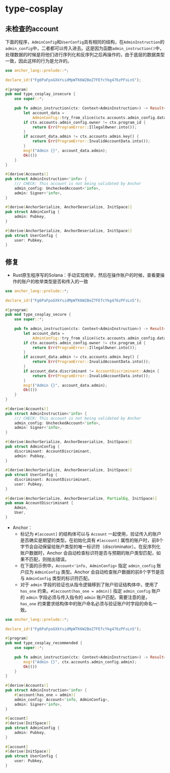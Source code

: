 # type-cosplay

## 未检查的account

下面的程序，`AdminConfig`和`UserConfig`具有相同的结构，在`AdminInstruction`的`admin_config`中，二者都可以传入进去。这是因为函数`admin_instruction()`中，处理数据的时候是将他们进行序列化和反序列之后再操作的，由于底层的数据类型一致，因此这样的行为是允许的。

```rust
use anchor_lang::prelude::*;
 
declare_id!("Fg6PaFpoGXkYsidMpWTK6W2BeZ7FEfcYkg476zPFsLnS");
 
#[program]
pub mod type_cosplay_insecure {
    use super::*;
 
    pub fn admin_instruction(ctx: Context<AdminInstruction>) -> Result<()> {
        let account_data =
            AdminConfig::try_from_slice(&ctx.accounts.admin_config.data.borrow()).unwrap();
        if ctx.accounts.admin_config.owner != ctx.program_id {
            return Err(ProgramError::IllegalOwner.into());
        }
        if account_data.admin != ctx.accounts.admin.key() {
            return Err(ProgramError::InvalidAccountData.into());
        }
        msg!("Admin {}", account_data.admin);
        Ok(())
    }
}
 
#[derive(Accounts)]
pub struct AdminInstruction<'info> {
    /// CHECK: This account is not being validated by Anchor
    admin_config: UncheckedAccount<'info>,
    admin: Signer<'info>,
}
 
#[derive(AnchorSerialize, AnchorDeserialize, InitSpace)]
pub struct AdminConfig {
    admin: Pubkey,
}
 
#[derive(AnchorSerialize, AnchorDeserialize, InitSpace)]
pub struct UserConfig {
    user: Pubkey,
}
```

## 修复

- Rust原生程序写的Solana：手动实现枚举，然后在操作账户的时候，查看要操作的账户的枚举类型是否和传入的一致

```rust
use anchor_lang::prelude::*;
 
declare_id!("Fg6PaFpoGXkYsidMpWTK6W2BeZ7FEfcYkg476zPFsLnS");
 
#[program]
pub mod type_cosplay_secure {
    use super::*;
 
    pub fn admin_instruction(ctx: Context<AdminInstruction>) -> Result<()> {
        let account_data =
            AdminConfig::try_from_slice(&ctx.accounts.admin_config.data.borrow()).unwrap();
        if ctx.accounts.admin_config.owner != ctx.program_id {
            return Err(ProgramError::IllegalOwner.into());
        }
        if account_data.admin != ctx.accounts.admin.key() {
            return Err(ProgramError::InvalidAccountData.into());
        }
        if account_data.discriminant != AccountDiscriminant::Admin {
            return Err(ProgramError::InvalidAccountData.into());
        }
        msg!("Admin {}", account_data.admin);
        Ok(())
    }
}
 
#[derive(Accounts)]
pub struct AdminInstruction<'info> {
    /// CHECK: This account is not being validated by Anchor
    admin_config: UncheckedAccount<'info>,
    admin: Signer<'info>,
}
 
#[derive(AnchorSerialize, AnchorDeserialize, InitSpace)]
pub struct AdminConfig {
    discriminant: AccountDiscriminant,
    admin: Pubkey,
}
 
#[derive(AnchorSerialize, AnchorDeserialize, InitSpace)]
pub struct UserConfig {
    discriminant: AccountDiscriminant,
    user: Pubkey,
}
 
#[derive(AnchorSerialize, AnchorDeserialize, PartialEq, InitSpace)]
pub enum AccountDiscriminant {
    Admin,
    User,
}
```

- Anchor：
  - 标记为 `#[account]` 的结构体可以与 `Account` 一起使用，验证传入的账户是否确实是期望的类型。在初始化具有 `#[account]` 属性的账户时，前8个字节会自动保留给账户类型的唯一标识符（discriminator）。在反序列化账户数据时，Anchor 会自动检查标识符是否与预期的账户类型匹配，如果不匹配，则抛出错误。
  - 在下面的示例中，`Account<'info, AdminConfig>` 指定 `admin_config` 账户应为 `AdminConfig` 类型。Anchor 会自动检查账户数据的前8个字节是否与 `AdminConfig` 类型的标识符匹配。
  - 对于 `admin` 字段的验证也从指令逻辑移到了账户验证结构体中，使用了 `has_one` 约束。`#[account(has_one = admin)]` 指定 `admin_config` 账户的 `admin` 字段必须与传入指令的 `admin` 账户匹配。需要注意的是，`has_one` 约束要求结构体中的账户命名必须与验证账户时字段的命名一致。

```rust
use anchor_lang::prelude::*;
 
declare_id!("Fg6PaFpoGXkYsidMpWTK6W2BeZ7FEfcYkg476zPFsLnS");
 
#[program]
pub mod type_cosplay_recommended {
    use super::*;
 
    pub fn admin_instruction(ctx: Context<AdminInstruction>) -> Result<()> {
        msg!("Admin {}", ctx.accounts.admin_config.admin);
        Ok(())
    }
}
 
#[derive(Accounts)]
pub struct AdminInstruction<'info> {
    #[account(has_one = admin)]
    admin_config: Account<'info, AdminConfig>,
    admin: Signer<'info>,
}
 
#[account]
#[derive(InitSpace)]
pub struct AdminConfig {
    admin: Pubkey,
}
 
#[account]
#[derive(InitSpace)]
pub struct UserConfig {
    user: Pubkey,
}
```

